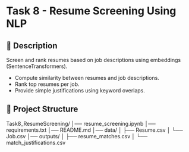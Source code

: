 # Task 8 - Resume Screening Using NLP

## 📌 Description
Screen and rank resumes based on job descriptions using embeddings (SentenceTransformers).  
- Compute similarity between resumes and job descriptions.  
- Rank top resumes per job.  
- Provide simple justifications using keyword overlaps.  

## 📂 Project Structure
Task8_ResumeScreening/
│── resume_screening.ipynb
│── requirements.txt
│── README.md
│── data/
│ ├── Resume.csv
│ └── Job.csv
│── outputs/
│ ├── resume_matches.csv
│ └── match_justifications.csv
